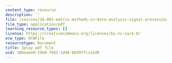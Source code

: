```yaml
---
content_type: resource
description: ''
file: /courses/18-065-matrix-methods-in-data-analysis-signal-processing-and-machine-learning-spring-2018/30baaee029e0f6821d48b6397fcca1d0_wrEcHhoJxjM.pdf
file_type: application/pdf
learning_resource_types: []
license: https://creativecommons.org/licenses/by-nc-sa/4.0/
ocw_type: OCWFile
resourcetype: Document
title: 3play pdf file
uid: 30baaee0-29e0-f682-1d48-b6397fcca1d0
---
```

